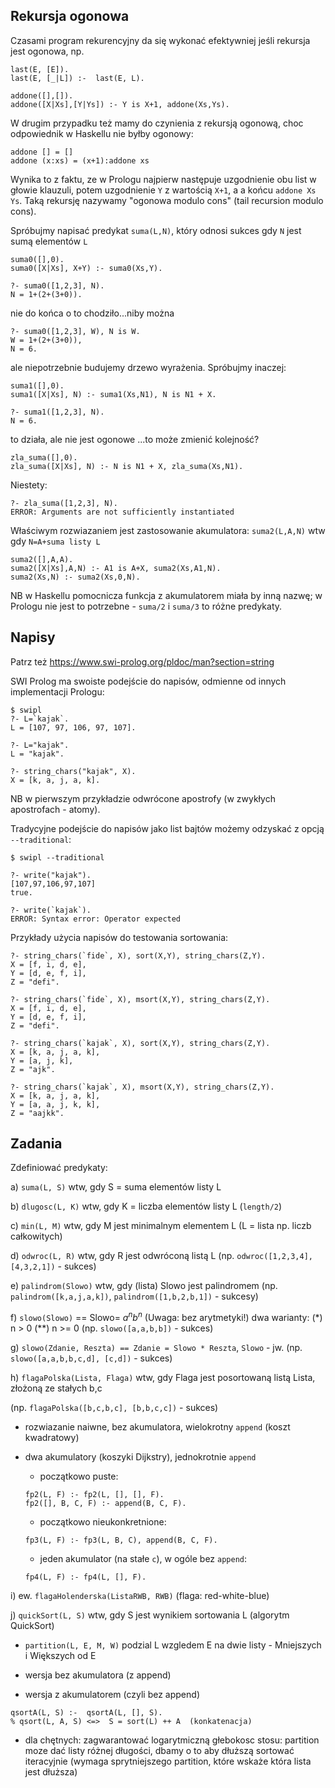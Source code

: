 ## Rekursja ogonowa

Czasami program rekurencyjny da się wykonać efektywniej jeśli rekursja jest ogonowa, np.

```
last(E, [E]).
last(E, [_|L]) :-  last(E, L).

addone([],[]).
addone([X|Xs],[Y|Ys]) :- Y is X+1, addone(Xs,Ys).
```

W drugim przypadku też mamy do czynienia z rekursją ogonową, choc odpowiednik w Haskellu nie byłby ogonowy:

```
addone [] = []
addone (x:xs) = (x+1):addone xs
```

Wynika to z faktu, ze w Prologu najpierw następuje uzgodnienie obu list w głowie klauzuli, potem uzgodnienie `Y` z wartością `X+1`, a a końcu `addone Xs Ys`.
Taką rekursję nazywamy "ogonowa modulo cons" (tail recursion modulo cons).

Spróbujmy napisać predykat `suma(L,N)`, który odnosi sukces gdy  `N` jest sumą elementów `L`

```
suma0([],0).
suma0([X|Xs], X+Y) :- suma0(Xs,Y).
```

```
?- suma0([1,2,3], N).
N = 1+(2+(3+0)).
```

nie do końca o to chodziło...niby można

```
?- suma0([1,2,3], W), N is W.
W = 1+(2+(3+0)),
N = 6.
```
ale niepotrzebnie budujemy drzewo wyrażenia. Spróbujmy inaczej:

```
suma1([],0).
suma1([X|Xs], N) :- suma1(Xs,N1), N is N1 + X.
```

```
?- suma1([1,2,3], N).
N = 6.
```

to działa, ale nie jest ogonowe ...to może zmienić kolejność?

```
zla_suma([],0).
zla_suma([X|Xs], N) :- N is N1 + X, zla_suma(Xs,N1).
```
Niestety:

```
?- zla_suma([1,2,3], N).
ERROR: Arguments are not sufficiently instantiated
```
Właściwym rozwiazaniem jest zastosowanie akumulatora: `suma2(L,A,N)` wtw gdy `N=A+suma listy L`

```
suma2([],A,A).
suma2([X|Xs],A,N) :- A1 is A+X, suma2(Xs,A1,N).
suma2(Xs,N) :- suma2(Xs,0,N).
```
NB w Haskellu pomocnicza funkcja z akumulatorem miała by inną nazwę;
w Prologu nie jest to potrzebne - `suma/2` i `suma/3` to różne predykaty.

## Napisy


Patrz też https://www.swi-prolog.org/pldoc/man?section=string

SWI Prolog ma swoiste podejście do napisów, odmienne od innych implementacji Prologu:
```
$ swipl
?- L=`kajak`.
L = [107, 97, 106, 97, 107].

?- L="kajak".
L = "kajak".

?- string_chars("kajak", X).
X = [k, a, j, a, k].
```
NB w pierwszym przykładzie odwrócone apostrofy (w zwykłych apostrofach - atomy).

Tradycyjne podejście do napisów jako list bajtów możemy odzyskać z opcją `--traditional`:

```
$ swipl --traditional

?- write("kajak").
[107,97,106,97,107]
true.

?- write(`kajak`).
ERROR: Syntax error: Operator expected
```

Przykłady użycia napisów do testowania sortowania:

```
?- string_chars(`fide`, X), sort(X,Y), string_chars(Z,Y).
X = [f, i, d, e],
Y = [d, e, f, i],
Z = "defi".

?- string_chars(`fide`, X), msort(X,Y), string_chars(Z,Y).
X = [f, i, d, e],
Y = [d, e, f, i],
Z = "defi".

?- string_chars(`kajak`, X), sort(X,Y), string_chars(Z,Y).
X = [k, a, j, a, k],
Y = [a, j, k],
Z = "ajk".

?- string_chars(`kajak`, X), msort(X,Y), string_chars(Z,Y).
X = [k, a, j, a, k],
Y = [a, a, j, k, k],
Z = "aajkk".
```

## Zadania

Zdefiniować predykaty:

 a) `suma(L, S)` wtw, gdy S = suma elementów listy L

 b) `dlugosc(L, K)` wtw, gdy K = liczba elementów listy L (`length/2`)

 c) `min(L, M)` wtw, gdy M jest minimalnym elementem L
                        (L = lista np. liczb całkowitych)

 d) `odwroc(L, R)` wtw, gdy R jest odwróconą listą L
      (np. `odwroc([1,2,3,4], [4,3,2,1])` - sukces)

 e) `palindrom(Slowo)` wtw, gdy (lista) Slowo jest palindromem
      (np. `palindrom([k,a,j,a,k])`, `palindrom([1,b,2,b,1])` - sukcesy)

 f) `slowo(Slowo)` == Slowo= $a^n b^n$      (Uwaga: bez arytmetyki!)
      dwa warianty:  (*) n > 0  (**) n >= 0
      (np. `slowo([a,a,b,b])` - sukces)

 g) `slowo(Zdanie, Reszta) == Zdanie = Slowo * Reszta`, `Slowo` - jw.
 (np. `slowo([a,a,b,b,c,d], [c,d])` - sukces)

 h) `flagaPolska(Lista, Flaga)` wtw, gdy Flaga jest posortowaną listą Lista, złożoną ze stałych b,c
 
 (np. `flagaPolska([b,c,b,c], [b,b,c,c])` - sukces)

- rozwiazanie naiwne, bez akumulatora, wielokrotny `append` (koszt kwadratowy)
- dwa akumulatory (koszyki Dijkstry), jednokrotnie `append`
    - początkowo puste: 
    ```
    fp2(L, F) :- fp2(L, [], [], F).
    fp2([], B, C, F) :- append(B, C, F).
    ```
    - początkowo nieukonkretnione:
    
     ```
     fp3(L, F) :- fp3(L, B, C), append(B, C, F).
     ```

    - jeden akumulator (na stałe `c`), w ogóle bez `append`:
    ```
    fp4(L, F) :- fp4(L, [], F).
    ```


 i) ew. `flagaHolenderska(ListaRWB, RWB)` (flaga: red-white-blue)

 j) `quickSort(L, S)` wtw, gdy S jest wynikiem sortowania L (algorytm QuickSort)

   *  `partition(L, E, M, W)`  podzial L wzgledem E na dwie listy -  Mniejszych i Większych od E

   * wersja bez akumulatora (z append)

   * wersja z akumulatorem (czyli bez append)
   ```
   qsortA(L, S) :-  qsortA(L, [], S).
   % qsort(L, A, S) <=>  S = sort(L) ++ A  (konkatenacja)
   ```
* dla chętnych: zagwarantować logarytmiczną głebokosc stosu: partition moze dać listy różnej długości, dbamy o to aby dłuższą sortować iteracyjnie (wymaga sprytniejszego partition, które wskaże która lista jest dłuższa)

